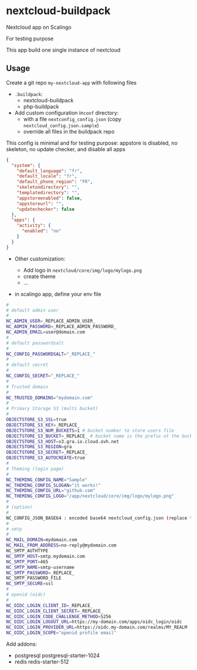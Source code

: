 # nextcloud-buildpack
Nextcloud app on Scalingo

For testing purpose

This app build  one single instance of nextcloud

## Usage

Create a git repo `my-nextcloud-app` with following files
- `.buildpack`:
  - nextcloud-buildpack
  - php-buildpack
- Add custom configuration in`conf` directory:
  - with a file `nextconfig_config.json` (copy `nextcloud_config.json.sample`)
  - override all files in the buildpack repo

This config is minimal and for testing purpose: appstore is disabled, no skeleton, no update checker, and disable all apps

```json
{
  "system": {
    "default_language": "fr",
    "default_locale": "fr",
    "default_phone_region": "FR",
    "skeletondirectory": "",
    "templatedirectory": "",
    "appstoreenabled": false,
    "appstoreurl": "",
    "updatechecker": false
  },
  "apps": {
    "activity": {
      "enabled": "no"
    }
  }
}
```

- Other customization:
  - Add logo in `nextcloud/core/img/logo/mylogo.png`
  - create theme 
  - ...

- in scalingo app, define your env file
```bash
#
# default admin user
#
NC_ADMIN_USER=_REPLACE_ADMIN_USER_
NC_ADMIN_PASSWORD=_REPLACE_ADMIN_PASSWORD_
NC_ADMIN_EMAIL=user@domain.com
#
# default passwordsalt
#
NC_CONFIG_PASSWORDSALT="_REPLACE_"
#
# default secret
#
NC_CONFIG_SECRET="_REPLACE_"
#
# Trusted domain
#
NC_TRUSTED_DOMAINS="mydomain.com"
#
# Primary Storage S3 (multi bucket)
#
OBJECTSTORE_S3_SSL=true
OBJECTSTORE_S3_KEY=_REPLACE_
OBJECTSTORE_S3_NUM_BUCKETS=1 # bucket number to store users file
OBJECTSTORE_S3_BUCKET=_REPLACE_ # bucket name is the prefix ot the bucket without number
OBJECTSTORE_S3_HOST=s3.gra.io.cloud.ovh.net
OBJECTSTORE_S3_REGION=gra
OBJECTSTORE_S3_SECRET=_REPLACE_
OBJECTSTORE_S3_AUTOCREATE=true
#
# Theming (login page)
#
NC_THEMING_CONFIG_NAME="Sample"
NC_THEMING_CONFIG_SLOGAN="it works!"
NC_THEMING_CONFIG_URL="github.com"
NC_THEMING_CONFIG_LOGO="/app/nextcloud/core/img/logo/mylogo.png"
#
# (option)
#
NC_CONFIG_JSON_BASE64 : encoded base64 nextcloud_config.json (replace the default nextcloud_config.json)
#
# smtp
#
NC_MAIL_DOMAIN=mydomain.com
NC_MAIL_FROM_ADDRESS=no-reply@mydomain.com
NC_SMTP_AUTHTYPE
NC_SMTP_HOST=smtp.mydomain.com
NC_SMTP_PORT=465
NC_SMTP_NAME=smtp-username
NC_SMTP_PASSWORD=_REPLACE_
NC_SMTP_PASSWORD_FILE
NC_SMTP_SECURE=ssl
#
# openid (oidc)
#
NC_OIDC_LOGIN_CLIENT_ID=_REPLACE_
NC_OIDC_LOGIN_CLIENT_SECRET=_REPLACE_
NC_OIDC_LOGIN_CODE_CHALLENGE_METHOD=S256
NC_OIDC_LOGIN_LOGOUT_URL=https://my-domain.com/apps/oidc_login/oidc
NC_OIDC_LOGIN_PROVIDER_URL=https://oidc.my-domain.com/realms/MY_REALM
NC_OIDC_LOGIN_SCOPE="openid profile email"
```

Add addons:
 - postgresql postgresql-starter-1024
 - redis redis-starter-512

